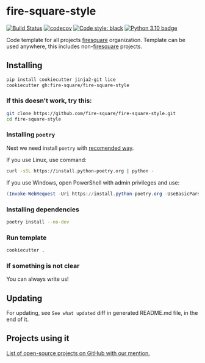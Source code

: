 # fire-square-style

[![Build Status](https://github.com/fire-square/fire-square-style/actions/workflows/test.yml/badge.svg?branch=master)](https://github.com/fire-square/fire-square-style/actions?query=workflow%3Atest)
[![codecov](https://codecov.io/gh/fire-square/fire-square-style/branch/master/graph/badge.svg)](https://codecov.io/gh/fire-square/fire-square-style)
[![Code style: black](https://img.shields.io/badge/code%20style-black-000000.svg)](https://github.com/psf/black)
[![Python 3.10 badge](https://img.shields.io/badge/python-3.10-blue)](https://www.python.org/downloads/)

Code template for all projects [firesquare](https://github.com/fire-square) organization.
Template can be used anywhere, this includes non-[firesquare](https://github.com/fire-square) projects.

## Installing

```bash
pip install cookiecutter jinja2-git lice
cookiecutter gh:fire-square/fire-square-style
```

### If this doesn't work, try this:

```bash
git clone https://github.com/fire-square/fire-square-style.git
cd fire-square-style
```

### Installing `poetry`

Next we need install `poetry` with [recomended way](https://python-poetry.org/docs/master/#installation).

If you use Linux, use command:

```bash
curl -sSL https://install.python-poetry.org | python -
```

If you use Windows, open PowerShell with admin privileges and use:

```powershell
(Invoke-WebRequest -Uri https://install.python-poetry.org -UseBasicParsing).Content | python -
```

### Installing dependencies

```bash
poetry install --no-dev
```

### Run template

```bash
cookiecutter .
```

### If something is not clear

You can always write us!

## Updating

For updating, see `See what updated` diff in generated README.md file, in the end of it.

## Projects using it

[List of open-source projects on GitHub with our mention.](https://github.com/search?q=fire-square-style&type=Code)
